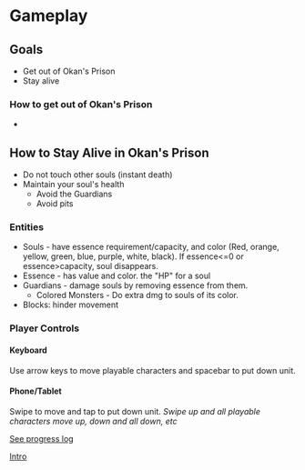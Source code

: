 # Gameplay
## Goals
* Get out of Okan's Prison
* Stay alive

### How to get out of Okan's Prison
* 

## How to Stay Alive in Okan's Prison
* Do not touch other souls (instant death)
* Maintain your soul's health
    * Avoid the Guardians
    * Avoid pits

### Entities
* Souls - have essence requirement/capacity, and color (Red, orange, yellow, green, blue, purple, white, black). If essence<=0 or essence>capacity, soul disappears.
* Essence - has value and color. the "HP" for a soul
* Guardians - damage souls by removing essence from them.
  * Colored Monsters - Do extra dmg to souls of its color.
* Blocks: hinder movement
  
### Player Controls
#### Keyboard
Use arrow keys to move playable characters and spacebar to put down unit.
#### Phone/Tablet
Swipe to move and tap to put down unit.
*Swipe up and all playable characters move up, down and all down, etc*

[See progress log](https://nurexperiments.home.blog/log/ "NUR Experiment GDX Developer's Log")

[Intro](Intro.html)

